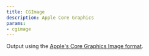 ```yaml
---
title: CGImage
description: Apple Core Graphics
params:
- cgimage
---
```

Output using the [Apple's Core Graphics Image format](https://developer.apple.com/documentation/coregraphics/cgimage).

